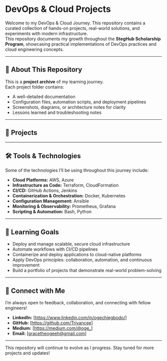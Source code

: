 # DevOps & Cloud Projects

Welcome to my DevOps & Cloud Journey. This repository contains a curated collection of hands-on projects, real-world solutions, and experiments with modern infrastructure.  
This repository documents my growth throughout the **StegHub Scholarship Program**, showcasing practical implementations of DevOps practices and cloud engineering concepts.  

---

## 📌 About This Repository
This is a **project archive** of my learning journey.  
Each project folder contains:
- A well-detailed documentation
- Configuration files, automation scripts, and deployment pipelines  
- Screenshots, diagrams, or architecture notes for clarity  
- Lessons learned and troubleshooting notes  

---

## 📂 Projects

---

## 🛠️ Tools & Technologies
Some of the technologies I’ll be using throughout this journey include:

- **Cloud Platforms:** AWS, Azure  
- **Infrastructure as Code:** Terraform, CloudFormation  
- **CI/CD:** GitHub Actions, Jenkins  
- **Containerization & Orchestration:** Docker, Kubernetes  
- **Configuration Management:** Ansible  
- **Monitoring & Observability:** Prometheus, Grafana  
- **Scripting & Automation:** Bash, Python  

---

## 🎯 Learning Goals
- Deploy and manage scalable, secure cloud infrastructure  
- Automate workflows with CI/CD pipelines  
- Containerize and deploy applications to cloud-native platforms  
- Apply DevOps principles: collaboration, automation, and continuous improvement  
- Build a portfolio of projects that demonstrate real-world problem-solving  

---

## 🤝 Connect with Me
I’m always open to feedback, collaboration, and connecting with fellow engineers!  

- **LinkedIn:** [https://www.linkedin.com/in/ogechiegbodo/]  
- **GitHub:** [https://github.com/Trivancee]  
- **Medium:** [https://medium.com/@oge_]
- **Email:** [gracetheogeeh@gmail.com]

---

This repository will continue to evolve as I progress. Stay tuned for more projects and updates!
